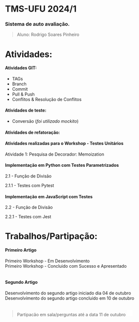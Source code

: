 # TMS-UFU 2024/1

### Sistema de auto avaliação.

> Aluno: Rodrigo Soares Pinheiro 

# Atividades:

#### Atividades GIT:

- TAGs
- Branch
- Commit
- Pull & Push
- Conflitos & Resolução de Conflitos

#### Atividades de teste:

- Conversão (*foi utilizado mockito*)

#### Atividades de refatoração:

#### Atividades realizadas para o Workshop - Testes Unitários
Atividade 1: Pesquisa de Decorador: Memoization

#### Implementação em Python com Testes Parametrizados

2.1 -  Função de Divisão </br>

2.1.1 - Testes com Pytest

#### Implementação em JavaScript com Testes

2.2 - Função de Divisão </br>

2.2.1 - Testes com Jest




# Trabalhos/Partipação:

#### Primeiro Artigo </br>

Primeiro Workshop - Em Desenvolvimento </br>
Primeiro Workshop - Concluido com Sucesso e Apresentado </br> </br>

#### Segundo Artigo </br>

Desenvolvimento do segundo artigo iniciado dia  04 de outubro </br>
Desenvolvimento do segundo artigo concluido em 10 de outubro </br> </br>

> Partipacão em sala/perguntas até a data 11 de outubro <img src="confirm.gif" width="20"/>
